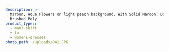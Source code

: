 ```yaml
---
description: >-
  Maroon, Aqua Flowers on light peach background. With Solid Maroon. Double
  Brushed Poly.
product_types:
  - maxi-skirt
  - to
  - womens-dresses
photo_path: /uploads/042.JPG
---
```

